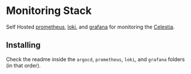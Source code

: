 
# Monitoring Stack

Self Hosted [prometheus](https://prometheus.io), [loki](https://grafana.com/oss/loki/), and [grafana](https://grafana.com/) for monitoring the [Celestia](https://celestia.org).

## Installing
Check the readme inside the `argocd`, `prometheus`, `loki`, and `grafana` folders (in that order).
